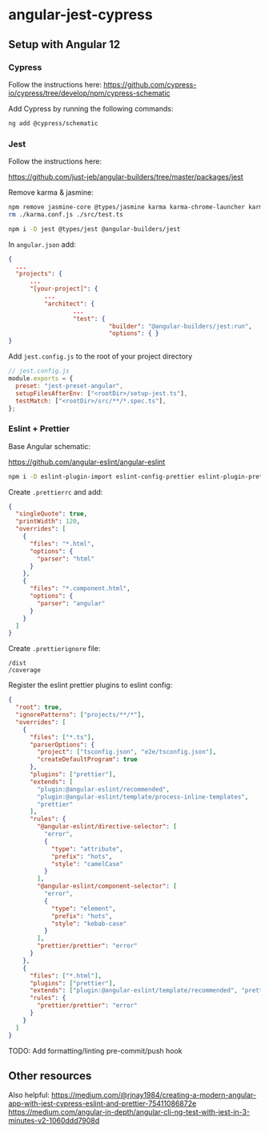 # angular-jest-cypress

## Setup with Angular 12

### Cypress

Follow the instructions here:
https://github.com/cypress-io/cypress/tree/develop/npm/cypress-schematic

Add Cypress by running the following commands:

```bash
ng add @cypress/schematic
```

### Jest

Follow the instructions here:

https://github.com/just-jeb/angular-builders/tree/master/packages/jest

Remove karma & jasmine:

```bash
npm remove jasmine-core @types/jasmine karma karma-chrome-launcher karma-coverage-istanbul-reporter karma-jasmine karma-jasmine-html-reporter
rm ./karma.conf.js ./src/test.ts
```

```bash
npm i -D jest @types/jest @angular-builders/jest
```

In `angular.json` add:

```json
{
  ...
  "projects": {
      ...
      "[your-project]": {
          ...
          "architect": {
                  ...
                  "test": {
                            "builder": "@angular-builders/jest:run",
                            "options": { }
}
```

Add `jest.config.js` to the root of your project directory

```javascript
// jest.config.js
module.exports = {
  preset: "jest-preset-angular",
  setupFilesAfterEnv: ["<rootDir>/setup-jest.ts"],
  testMatch: ["<rootDir>/src/**/*.spec.ts"],
};
```

### Eslint + Prettier

Base Angular schematic:

https://github.com/angular-eslint/angular-eslint

```bash
npm i -D eslint-plugin-import eslint-config-prettier eslint-plugin-prettier prettier
```

Create `.prettierrc` and add:

```json
{
  "singleQuote": true,
  "printWidth": 120,
  "overrides": [
    {
      "files": "*.html",
      "options": {
        "parser": "html"
      }
    },
    {
      "files": "*.component.html",
      "options": {
        "parser": "angular"
      }
    }
  ]
}
```

Create `.prettierignore` file:

```text
/dist
/coverage
```

Register the eslint prettier plugins to eslint config:

```json
{
  "root": true,
  "ignorePatterns": ["projects/**/*"],
  "overrides": [
    {
      "files": ["*.ts"],
      "parserOptions": {
        "project": ["tsconfig.json", "e2e/tsconfig.json"],
        "createDefaultProgram": true
      },
      "plugins": ["prettier"],
      "extends": [
        "plugin:@angular-eslint/recommended",
        "plugin:@angular-eslint/template/process-inline-templates",
        "prettier"
      ],
      "rules": {
        "@angular-eslint/directive-selector": [
          "error",
          {
            "type": "attribute",
            "prefix": "hots",
            "style": "camelCase"
          }
        ],
        "@angular-eslint/component-selector": [
          "error",
          {
            "type": "element",
            "prefix": "hots",
            "style": "kebab-case"
          }
        ],
        "prettier/prettier": "error"
      }
    },
    {
      "files": ["*.html"],
      "plugins": ["prettier"],
      "extends": ["plugin:@angular-eslint/template/recommended", "prettier"],
      "rules": {
        "prettier/prettier": "error"
      }
    }
  ]
}
```

TODO:
Add formatting/linting pre-commit/push hook

## Other resources

Also helpful:
https://medium.com/@rjnay1984/creating-a-modern-angular-app-with-jest-cypress-eslint-and-prettier-75411086872e
https://medium.com/angular-in-depth/angular-cli-ng-test-with-jest-in-3-minutes-v2-1060ddd7908d

